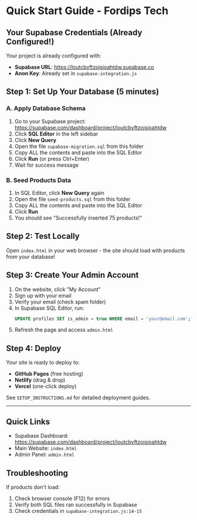 # Quick Start Guide - Fordips Tech

## Your Supabase Credentials (Already Configured!)

Your project is already configured with:
- **Supabase URL**: https://loutcbvftzojsioahtdw.supabase.co
- **Anon Key**: Already set in `supabase-integration.js`

## Step 1: Set Up Your Database (5 minutes)

### A. Apply Database Schema

1. Go to your Supabase project: https://supabase.com/dashboard/project/loutcbvftzojsioahtdw
2. Click **SQL Editor** in the left sidebar
3. Click **New Query**
4. Open the file `supabase-migration.sql` from this folder
5. Copy ALL the contents and paste into the SQL Editor
6. Click **Run** (or press Ctrl+Enter)
7. Wait for success message

### B. Seed Products Data

1. In SQL Editor, click **New Query** again
2. Open the file `seed-products.sql` from this folder
3. Copy ALL the contents and paste into the SQL Editor
4. Click **Run**
5. You should see "Successfully inserted 75 products!"

## Step 2: Test Locally

Open `index.html` in your web browser - the site should load with products from your database!

## Step 3: Create Your Admin Account

1. On the website, click "My Account"
2. Sign up with your email
3. Verify your email (check spam folder)
4. In Supabase SQL Editor, run:
   ```sql
   UPDATE profiles SET is_admin = true WHERE email = 'your@email.com';
   ```
5. Refresh the page and access `admin.html`

## Step 4: Deploy

Your site is ready to deploy to:
- **GitHub Pages** (free hosting)
- **Netlify** (drag & drop)
- **Vercel** (one-click deploy)

See `SETUP_INSTRUCTIONS.md` for detailed deployment guides.

---

## Quick Links

- Supabase Dashboard: https://supabase.com/dashboard/project/loutcbvftzojsioahtdw
- Main Website: `index.html`
- Admin Panel: `admin.html`

## Troubleshooting

If products don't load:
1. Check browser console (F12) for errors
2. Verify both SQL files ran successfully in Supabase
3. Check credentials in `supabase-integration.js:14-15`
